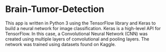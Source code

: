 # Brain-Tumor-Detection
This app is written in Python 3 using the TensorFlow library and Keras to build a neural network for image classification. Keras is a high-level API for TensorFlow. In this case, a Convolutional Neural Network (CNN) was created using multiple layers of convolutional and pooling layers. The network was trained using datasets found on Kaggle.
